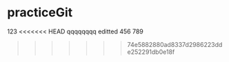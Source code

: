 # practiceGit
123
<<<<<<< HEAD
qqqqqqqq editted
456
789
>>>>>>> 74e5882880ad8337d2986223dde252291db0e18f

